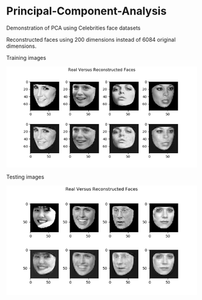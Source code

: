 # Principal-Component-Analysis
Demonstration of PCA using Celebrities face datasets

Reconstructed faces using 200 dimensions instead of 6084 original dimensions.

Training images

![alt text](reconstedfaces_training.jpg)

Testing images

![alt text](reconstedfaces_testing.jpg)
